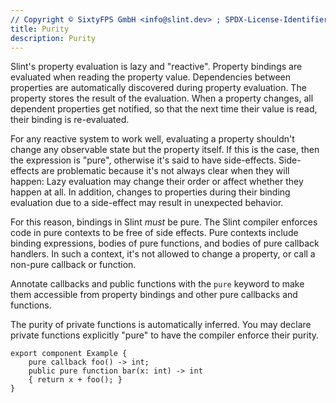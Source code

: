 ```yaml
---
// Copyright © SixtyFPS GmbH <info@slint.dev> ; SPDX-License-Identifier: MIT
title: Purity
description: Purity
---
```


Slint's property evaluation is lazy and "reactive". Property
bindings are evaluated when reading the property value. Dependencies between properties are
automatically discovered during property evaluation. The property stores the
result of the evaluation. When a property changes, all dependent properties get
notified, so that the next time their value is read, their binding is re-evaluated.

For any reactive system to work well, evaluating a property shouldn't change any
observable state but the property itself. If this is the case, then the expression
is "pure", otherwise it's said to have side-effects. Side-effects are problematic
because it's not always clear when they will happen: Lazy evaluation may change
their order or affect whether they happen at all. In addition, changes to
properties during their binding evaluation due to a side-effect may result in
unexpected behavior.

For this reason, bindings in Slint _must_ be pure. The Slint compiler enforces
code in pure contexts to be free of side effects. Pure contexts include binding
expressions, bodies of pure functions, and bodies of pure callback handlers.
In such a context, it's not allowed to change a property, or call a non-pure
callback or function.

Annotate callbacks and public functions with the `pure` keyword to make them
accessible from property bindings and other pure callbacks and functions.

The purity of private functions is automatically inferred. You may declare
private functions explicitly "pure" to have the compiler enforce their purity.

```slint,no-preview
export component Example {
    pure callback foo() -> int;
    public pure function bar(x: int) -> int
    { return x + foo(); }
}
```
